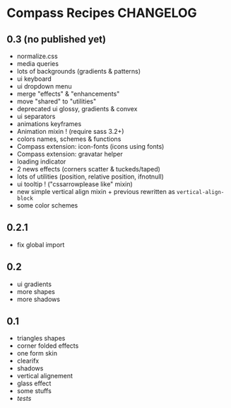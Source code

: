 # Compass Recipes CHANGELOG

## 0.3 (no published yet)

* normalize.css
* media queries
* lots of backgrounds (gradients & patterns)
* ui keyboard
* ui dropdown menu
* merge "effects" & "enhancements"
* move "shared" to "utilities"
* deprecated ui glossy, gradients & convex
* ui separators
* animations keyframes
* Animation mixin ! (require sass 3.2+)
* colors names, schemes & functions
* Compass extension: icon-fonts (icons using fonts)
* Compass extension: gravatar helper
* loading indicator
* 2 news effects (corners scatter & tuckeds/taped)
* lots of utilities (position, relative position, ifnotnull)
* ui tooltip ! ("cssarrowplease like" mixin)
* new simple vertical align mixin + previous rewritten as `vertical-align-block`
* some color schemes

## 0.2.1

* fix global import

## 0.2

* ui gradients
* more shapes
* more shadows

## 0.1

* triangles shapes
* corner folded effects
* one form skin
* clearifx
* shadows
* vertical alignement
* glass effect
* some stuffs
* _tests_